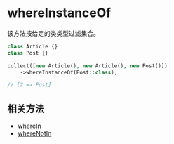 # whereInstanceOf

该方法按给定的类类型过滤集合。

```php
class Article {}
class Post {}

collect([new Article(), new Article(), new Post()])
    ->whereInstanceOf(Post::class);

// [2 => Post]
```

## 相关方法

- [whereIn](whereIn.md)
- [whereNotIn](whereNotIn.md)
